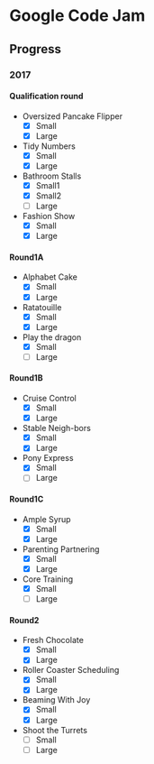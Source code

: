 # Google Code Jam

## Progress

### 2017

#### Qualification round

- Oversized Pancake Flipper
    - [x] Small
    - [x] Large
- Tidy Numbers
    - [x] Small
    - [x] Large
- Bathroom Stalls
    - [x] Small1
    - [x] Small2
    - [ ] Large
- Fashion Show
    - [x] Small
    - [x] Large

#### Round1A

- Alphabet Cake
    - [x] Small
    - [x] Large
- Ratatouille
    - [x] Small
    - [x] Large
- Play the dragon
    - [x] Small
    - [ ] Large

#### Round1B

- Cruise Control
  - [x] Small
  - [x] Large
- Stable Neigh-bors
  - [x] Small
  - [x] Large
- Pony Express
  - [x] Small
  - [ ] Large

#### Round1C

- Ample Syrup
  - [x] Small
  - [x] Large
- Parenting Partnering
  - [x] Small
  - [x] Large
- Core Training
  - [x] Small
  - [ ] Large

#### Round2

- Fresh Chocolate
  - [x] Small
  - [x] Large
- Roller Coaster Scheduling
  - [x] Small
  - [x] Large
- Beaming With Joy
  - [x] Small
  - [x] Large
- Shoot the Turrets
  - [ ] Small
  - [ ] Large

